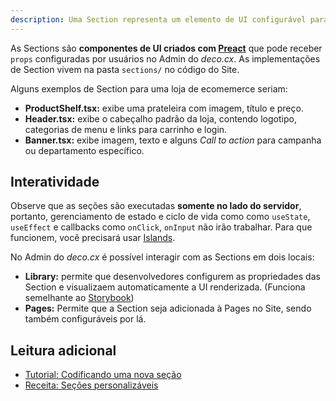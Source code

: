 ```yaml
---
description: Uma Section representa um elemento de UI configurável para um Site deco.cx.
---
```


As Sections são **componentes de UI criados com
[Preact](https://preactjs.com/)** que pode receber `props` configuradas por
usuários no Admin do _deco.cx_. As implementações de Section vivem na pasta
`sections/` no código do Site.

Alguns exemplos de Section para uma loja de ecomemerce seriam:

- **ProductShelf.tsx:** exibe uma prateleira com imagem, título e preço.
- **Header.tsx:** exibe o cabeçalho padrão da loja, contendo logotipo,
  categorias de menu e links para carrinho e login.
- **Banner.tsx:** exibe imagem, texto e alguns _Call to action_ para campanha ou
  departamento específico.

## Interatividade

Observe que as seções são executadas **somente no lado do servidor**, portanto,
gerenciamento de estado e ciclo de vida como como `useState`, `useEffect` e
callbacks como `onClick`, `onInput` não irão trabalhar. Para que funcionem, você
precisará usar [Islands](https://fresh.deno.dev/docs/concepts/islands).

No Admin do _deco.cx_ é possível interagir com as Sections em dois locais:

- **Library:** permite que desenvolvedores configurem as propriedades das
  Section e visualizaem automaticamente a UI renderizada. (Funciona semelhante
  ao [Storybook](https://storybook.js.org/))
- **Pages:** Permite que a Section seja adicionada à Pages no Site, sendo também
  configuráveis por lá.

## Leitura adicional

- [Tutorial: Codificando uma nova seção](docs/en/tutorials/creating-a-section)
- [Receita: Seções personalizáveis](docs/en/recipes/customizable-sections)
